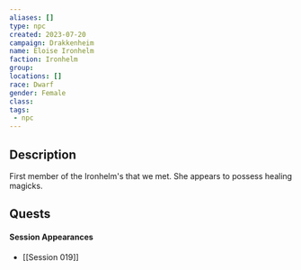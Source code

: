 ```yaml
---
aliases: []
type: npc
created: 2023-07-20
campaign: Drakkenheim
name: Eloise Ironhelm
faction: Ironhelm
group:
locations: []
race: Dwarf
gender: Female
class:
tags:
 - npc
---
```


## Description

First member of the Ironhelm's that we met. She appears to possess healing magicks.



## Quests
<!-- QueryToSerialize: TASK FROM "TTRPG/Drakkenheim/Quests" WHERE !completed AND contains(outlinks, [[Eloise Ironhelm]]) -->

#### Session Appearances
<!-- QueryToSerialize: LIST FROM [[Eloise Ironhelm]] WHERE file.folder = "TTRPG/Drakkenheim/Sessions" -->
<!-- SerializedQuery: LIST FROM [[Eloise Ironhelm]] WHERE file.folder = "TTRPG/Drakkenheim/Sessions" -->
- [[Session 019]]
<!-- SerializedQuery END -->




